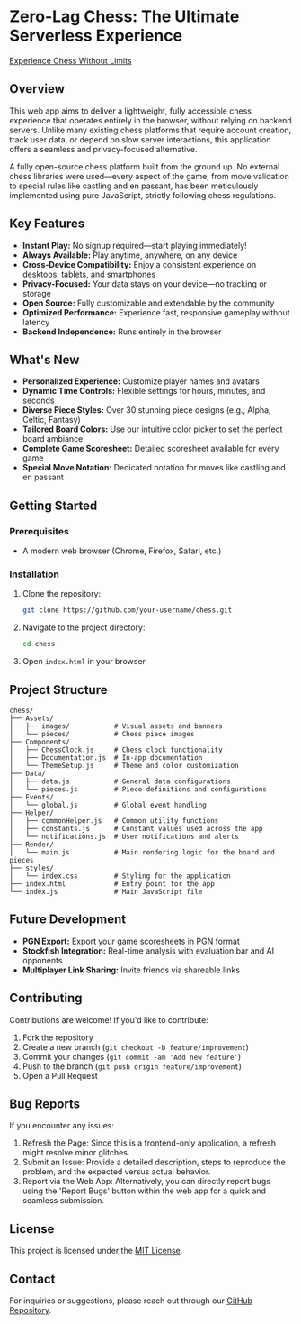 # Zero-Lag Chess: The Ultimate Serverless Experience

[Experience Chess Without Limits](https://aryanshah30.github.io/chess/)

## Overview

This web app aims to deliver a lightweight, fully accessible chess experience that operates entirely in the browser, without relying on backend servers. Unlike many existing chess platforms that require account creation, track user data, or depend on slow server interactions, this application offers a seamless and privacy-focused alternative.

A fully open-source chess platform built from the ground up. No external chess libraries were used—every aspect of the game, from move validation to special rules like castling and en passant, has been meticulously implemented using pure JavaScript, strictly following chess regulations.

## Key Features

- **Instant Play:** No signup required—start playing immediately!
- **Always Available:** Play anytime, anywhere, on any device
- **Cross-Device Compatibility:** Enjoy a consistent experience on desktops, tablets, and smartphones
- **Privacy-Focused:** Your data stays on your device—no tracking or storage
- **Open Source:** Fully customizable and extendable by the community
- **Optimized Performance:** Experience fast, responsive gameplay without latency
- **Backend Independence:** Runs entirely in the browser

## What's New

- **Personalized Experience:** Customize player names and avatars
- **Dynamic Time Controls:** Flexible settings for hours, minutes, and seconds
- **Diverse Piece Styles:** Over 30 stunning piece designs (e.g., Alpha, Celtic, Fantasy)
- **Tailored Board Colors:** Use our intuitive color picker to set the perfect board ambiance
- **Complete Game Scoresheet:** Detailed scoresheet available for every game
- **Special Move Notation:** Dedicated notation for moves like castling and en passant

## Getting Started

### Prerequisites

- A modern web browser (Chrome, Firefox, Safari, etc.)

### Installation

1. Clone the repository:
   ```bash
   git clone https://github.com/your-username/chess.git
   ```

2. Navigate to the project directory:
   ```bash
   cd chess
   ```

3. Open `index.html` in your browser

## Project Structure
```
chess/
├── Assets/
│   ├── images/           # Visual assets and banners
│   └── pieces/           # Chess piece images
├── Components/
│   ├── ChessClock.js     # Chess clock functionality
│   ├── Documentation.js  # In-app documentation
│   └── ThemeSetup.js     # Theme and color customization
├── Data/
│   ├── data.js           # General data configurations
│   └── pieces.js         # Piece definitions and configurations
├── Events/
│   └── global.js         # Global event handling
├── Helper/
│   ├── commonHelper.js   # Common utility functions
│   ├── constants.js      # Constant values used across the app
│   └── notifications.js  # User notifications and alerts
├── Render/
│   └── main.js           # Main rendering logic for the board and pieces
├── styles/
│   └── index.css         # Styling for the application
├── index.html            # Entry point for the app
└── index.js              # Main JavaScript file
```

## Future Development

- **PGN Export:** Export your game scoresheets in PGN format
- **Stockfish Integration:** Real-time analysis with evaluation bar and AI opponents
- **Multiplayer Link Sharing:** Invite friends via shareable links

## Contributing

Contributions are welcome! If you'd like to contribute:

1. Fork the repository
2. Create a new branch (`git checkout -b feature/improvement`)
3. Commit your changes (`git commit -am 'Add new feature'`)
4. Push to the branch (`git push origin feature/improvement`)
5. Open a Pull Request

## Bug Reports

If you encounter any issues:

1. Refresh the Page: Since this is a frontend-only application, a refresh might resolve minor glitches.
2. Submit an Issue: Provide a detailed description, steps to reproduce the problem, and the expected versus actual behavior.
3. Report via the Web App: Alternatively, you can directly report bugs using the 'Report Bugs' button within the web app for a quick and seamless submission.

## License

This project is licensed under the [MIT License](LICENSE).

## Contact

For inquiries or suggestions, please reach out through our [GitHub Repository](https://github.com/AryanShah30/chess).

